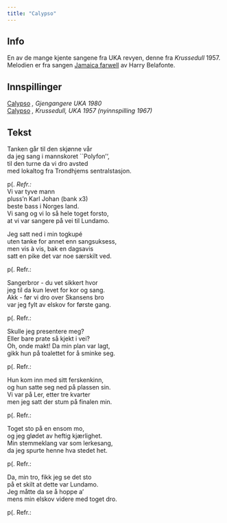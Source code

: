 ```yaml
---
title: "Calypso"
---
```


Info
----

En av de mange kjente sangene fra UKA revyen, denne fra *Krussedull*
1957.  
Melodien er fra sangen [Jamaica farwell][] av Harry Belafonte.

Innspillinger
-------------

[Calypso][] *, Gjengangere UKA 1980*  
[Calypso][1] *, Krussedull, UKA 1957 (nyinnspilling 1967)*

Tekst
-----

Tanken går til den skjønne vår  
da jeg sang i mannskoret \`\`Polyfon’‘,  
til den turne da vi dro avsted  
med lokaltog fra Trondhjems sentralstasjon.
  
p(. *Refr.:*  
Vi var tyve mann  
pluss’n Karl Johan (bank x3)  
beste bass i Norges land.  
Vi sang og vi lo så hele toget forsto,  
at vi var sangere på vei til Lundamo.
  
Jeg satt ned i min togkupé  
uten tanke for annet enn sangsuksess,  
men vis à vis, bak en dagsavis  
satt en pike det var noe særskilt ved.
  
p(. Refr.:
  
Sangerbror - du vet sikkert hvor  
jeg til da kun levet for kor og sang.  
Akk - før vi dro over Skansens bro  
var jeg fylt av elskov for første gang.
  
p(. Refr.:
  
Skulle jeg presentere meg?  
Eller bare prate så kjekt i vei?  
Oh, onde makt! Da min plan var lagt,  
gikk hun på toalettet for å sminke seg.
  
p(. Refr.:
  
Hun kom inn med sitt ferskenkinn,  
og hun satte seg ned på plassen sin.  
Vi var på Ler, etter tre kvarter  
men jeg satt der stum på finalen min.
  
p(. Refr.:
  
Toget sto på en ensom mo,  
og jeg glødet av heftig kjærlighet.  
Min stemmeklang var som lerkesang,  
da jeg spurte henne hva stedet het.
  
p(. Refr.:
  
Da, min tro, fikk jeg se det sto  
på et skilt at dette var Lundamo.  
Jeg måtte da se å hoppe a’  
mens min elskov videre med toget dro.

p(. Refr.:

  [Jamaica farwell]: http://www.youtube.com/watch?v=o4r5C6MUqO4
  [Calypso]: http://skrift.no/sit/index.asp?lyd=Calypso%20(Gjengangere)
  [1]: http://skrift.no/sit/index.asp?lyd=Calypso